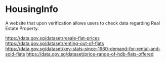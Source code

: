 # HousingInfo
A website that upon verification allows users to check data regarding Real Estate Property.

https://data.gov.sg/dataset/resale-flat-prices
https://data.gov.sg/dataset/renting-out-of-flats
https://data.gov.sg/dataset/key-stats-since-1960-demand-for-rental-and-sold-flats
https://data.gov.sg/dataset/price-range-of-hdb-flats-offered
